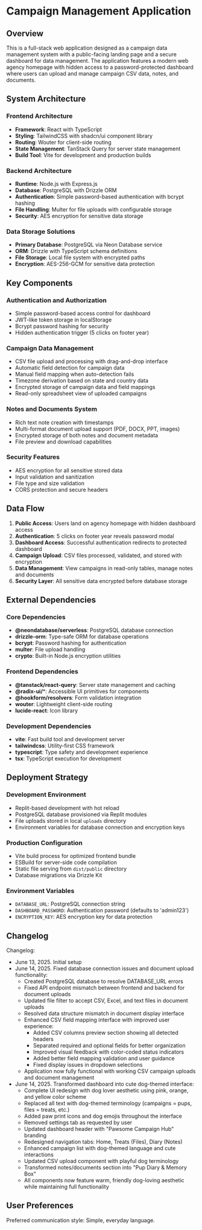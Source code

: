 # Campaign Management Application

## Overview

This is a full-stack web application designed as a campaign data management system with a public-facing landing page and a secure dashboard for data management. The application features a modern web agency homepage with hidden access to a password-protected dashboard where users can upload and manage campaign CSV data, notes, and documents.

## System Architecture

### Frontend Architecture
- **Framework**: React with TypeScript
- **Styling**: TailwindCSS with shadcn/ui component library
- **Routing**: Wouter for client-side routing
- **State Management**: TanStack Query for server state management
- **Build Tool**: Vite for development and production builds

### Backend Architecture
- **Runtime**: Node.js with Express.js
- **Database**: PostgreSQL with Drizzle ORM
- **Authentication**: Simple password-based authentication with bcrypt hashing
- **File Handling**: Multer for file uploads with configurable storage
- **Security**: AES encryption for sensitive data storage

### Data Storage Solutions
- **Primary Database**: PostgreSQL via Neon Database service
- **ORM**: Drizzle with TypeScript schema definitions
- **File Storage**: Local file system with encrypted paths
- **Encryption**: AES-256-GCM for sensitive data protection

## Key Components

### Authentication and Authorization
- Simple password-based access control for dashboard
- JWT-like token storage in localStorage
- Bcrypt password hashing for security
- Hidden authentication trigger (5 clicks on footer year)

### Campaign Data Management
- CSV file upload and processing with drag-and-drop interface
- Automatic field detection for campaign data
- Manual field mapping when auto-detection fails
- Timezone derivation based on state and country data
- Encrypted storage of campaign data and field mappings
- Read-only spreadsheet view of uploaded campaigns

### Notes and Documents System
- Rich text note creation with timestamps
- Multi-format document upload support (PDF, DOCX, PPT, images)
- Encrypted storage of both notes and document metadata
- File preview and download capabilities

### Security Features
- AES encryption for all sensitive stored data
- Input validation and sanitization
- File type and size validation
- CORS protection and secure headers

## Data Flow

1. **Public Access**: Users land on agency homepage with hidden dashboard access
2. **Authentication**: 5 clicks on footer year reveals password modal
3. **Dashboard Access**: Successful authentication redirects to protected dashboard
4. **Campaign Upload**: CSV files processed, validated, and stored with encryption
5. **Data Management**: View campaigns in read-only tables, manage notes and documents
6. **Security Layer**: All sensitive data encrypted before database storage

## External Dependencies

### Core Dependencies
- **@neondatabase/serverless**: PostgreSQL database connection
- **drizzle-orm**: Type-safe ORM for database operations
- **bcrypt**: Password hashing for authentication
- **multer**: File upload handling
- **crypto**: Built-in Node.js encryption utilities

### Frontend Dependencies
- **@tanstack/react-query**: Server state management and caching
- **@radix-ui/***: Accessible UI primitives for components
- **@hookform/resolvers**: Form validation integration
- **wouter**: Lightweight client-side routing
- **lucide-react**: Icon library

### Development Dependencies
- **vite**: Fast build tool and development server
- **tailwindcss**: Utility-first CSS framework
- **typescript**: Type safety and development experience
- **tsx**: TypeScript execution for development

## Deployment Strategy

### Development Environment
- Replit-based development with hot reload
- PostgreSQL database provisioned via Replit modules
- File uploads stored in local `uploads` directory
- Environment variables for database connection and encryption keys

### Production Configuration
- Vite build process for optimized frontend bundle
- ESBuild for server-side code compilation
- Static file serving from `dist/public` directory
- Database migrations via Drizzle Kit

### Environment Variables
- `DATABASE_URL`: PostgreSQL connection string
- `DASHBOARD_PASSWORD`: Authentication password (defaults to 'admin123')
- `ENCRYPTION_KEY`: AES encryption key for data protection

## Changelog

Changelog:
- June 13, 2025. Initial setup
- June 14, 2025. Fixed database connection issues and document upload functionality:
  - Created PostgreSQL database to resolve DATABASE_URL errors
  - Fixed API endpoint mismatch between frontend and backend for document uploads
  - Updated file filter to accept CSV, Excel, and text files in document uploads
  - Resolved data structure mismatch in document display interface
  - Enhanced CSV field mapping interface with improved user experience:
    * Added CSV columns preview section showing all detected headers
    * Separated required and optional fields for better organization
    * Improved visual feedback with color-coded status indicators
    * Added better field mapping validation and user guidance
    * Fixed display issues in dropdown selections
  - Application now fully functional with working CSV campaign uploads and document management
- June 14, 2025. Transformed dashboard into cute dog-themed interface:
  - Complete UI redesign with dog lover aesthetic using pink, orange, and yellow color scheme
  - Replaced all text with dog-themed terminology (campaigns = pups, files = treats, etc.)
  - Added paw print icons and dog emojis throughout the interface
  - Removed settings tab as requested by user
  - Updated dashboard header with "Pawsome Campaign Hub" branding
  - Redesigned navigation tabs: Home, Treats (Files), Diary (Notes)
  - Enhanced campaign list with dog-themed language and cute interactions
  - Updated CSV upload component with playful dog terminology
  - Transformed notes/documents section into "Pup Diary & Memory Box"
  - All components now feature warm, friendly dog-loving aesthetic while maintaining full functionality

## User Preferences

Preferred communication style: Simple, everyday language.